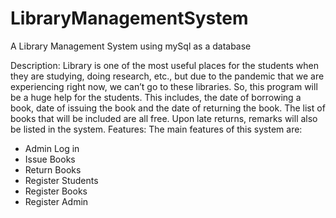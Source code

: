 # LibraryManagementSystem
A Library Management System using mySql as a database

Description:
Library is one of the most useful places for the students when they are
studying, doing research, etc., but due to the pandemic that we are experiencing right
now, we can’t go to these libraries. So, this program will be a huge help for the
students. This includes, the date of borrowing a book, date of issuing the book and the
date of returning the book. The list of books that will be included are all free. Upon
late returns, remarks will also be listed in the system.
Features:
The main features of this system are:
- Admin Log in
- Issue Books
- Return Books
- Register Students
- Register Books
- Register Admin
